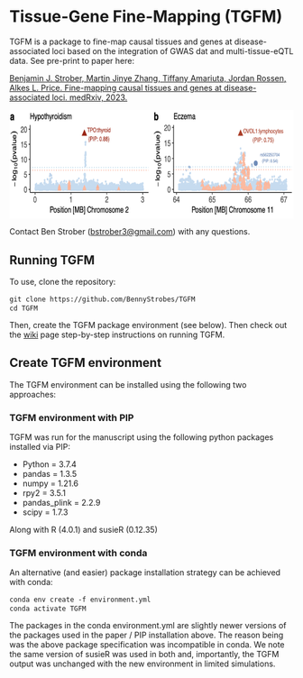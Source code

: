 # Tissue-Gene Fine-Mapping (TGFM)

TGFM is a package to fine-map causal tissues and genes at disease-associated loci based on the integration of GWAS dat and multi-tissue-eQTL data. See pre-print to paper here:

[Benjamin J. Strober, Martin Jinye Zhang, Tiffany Amariuta, Jordan Rossen, Alkes L. Price. Fine-mapping causal tissues and genes at disease-associated loci. medRxiv, 2023.](https://www.medrxiv.org/content/10.1101/2023.11.01.23297909v3)

<img style="display:block;margin:auto" width="700" height="193.32" src="./locus_plot2.png">


Contact Ben Strober (bstrober3@gmail.com) with any questions.


## Running TGFM

To use, clone the repository: 
```
git clone https://github.com/BennyStrobes/TGFM
cd TGFM
```

Then, create the TGFM package environment (see below). Then check out the [wiki](https://github.com/BennyStrobes/TGFM/wiki) page step-by-step instructions on running TGFM.

## Create TGFM environment
The TGFM environment can be installed using the following two approaches:

### TGFM environment with PIP

TGFM was run for the manuscript using the following python packages installed via PIP:
- Python = 3.7.4
- pandas = 1.3.5
- numpy = 1.21.6
- rpy2 = 3.5.1 
- pandas_plink = 2.2.9
- scipy = 1.7.3

Along with R (4.0.1) and susieR (0.12.35)

### TGFM environment with conda

An alternative (and easier) package installation strategy can be achieved with conda:
```
conda env create -f environment.yml
conda activate TGFM
```

The packages in the conda environment.yml are slightly newer versions of the packages used in the paper / PIP installation above. The reason being was the above package specification was incompatible in conda. We note the same version of susieR was used in both and, importantly, the TGFM output was unchanged with the new environment in limited simulations.


